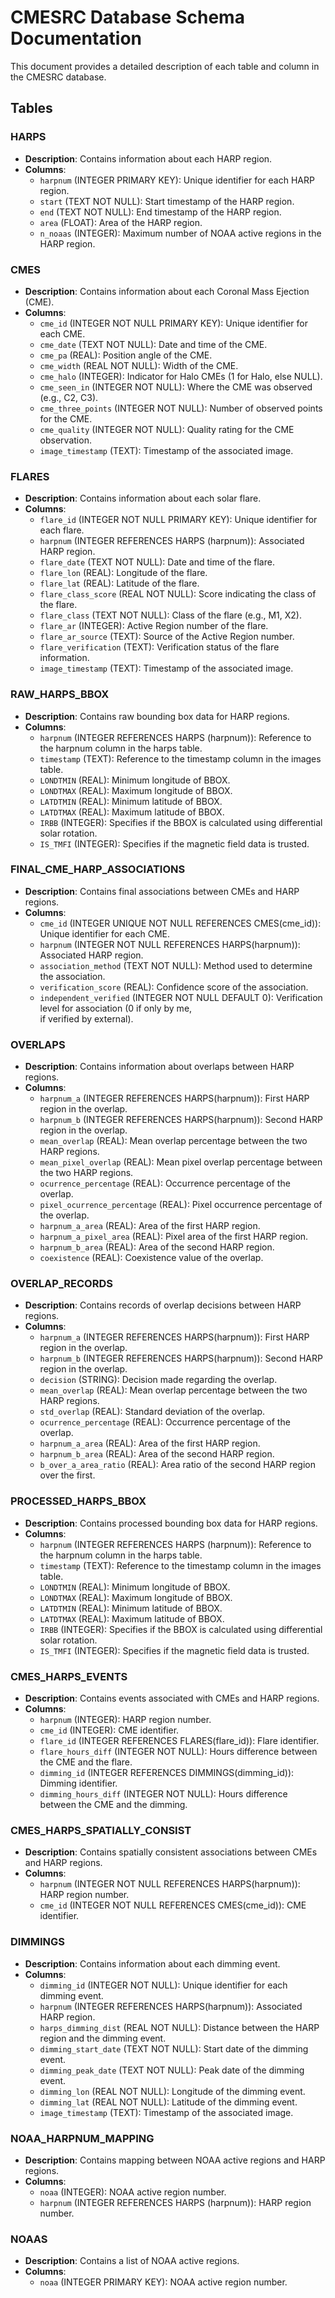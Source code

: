 # CMESRC Database Schema Documentation

This document provides a detailed description of each table and column in the CMESRC database.

## Tables

### HARPS

- **Description**: Contains information about each HARP region.
- **Columns**:
  - `harpnum` (INTEGER PRIMARY KEY): Unique identifier for each HARP region.
  - `start` (TEXT NOT NULL): Start timestamp of the HARP region.
  - `end` (TEXT NOT NULL): End timestamp of the HARP region.
  - `area` (FLOAT): Area of the HARP region.
  - `n_noaas` (INTEGER): Maximum number of NOAA active regions in the HARP region.  


### CMES

- **Description**: Contains information about each Coronal Mass Ejection (CME).
- **Columns**:
  - `cme_id` (INTEGER NOT NULL PRIMARY KEY): Unique identifier for each CME.
  - `cme_date` (TEXT NOT NULL): Date and time of the CME.
  - `cme_pa` (REAL): Position angle of the CME.
  - `cme_width` (REAL NOT NULL): Width of the CME.
  - `cme_halo` (INTEGER): Indicator for Halo CMEs (1 for Halo, else NULL).
  - `cme_seen_in` (INTEGER NOT NULL): Where the CME was observed (e.g., C2, C3).
  - `cme_three_points` (INTEGER NOT NULL): Number of observed points for the CME.
  - `cme_quality` (INTEGER NOT NULL): Quality rating for the CME observation.
  - `image_timestamp` (TEXT): Timestamp of the associated image.  


### FLARES

- **Description**: Contains information about each solar flare.
- **Columns**:
  - `flare_id` (INTEGER NOT NULL PRIMARY KEY): Unique identifier for each flare.
  - `harpnum` (INTEGER REFERENCES HARPS (harpnum)): Associated HARP region.
  - `flare_date` (TEXT NOT NULL): Date and time of the flare.
  - `flare_lon` (REAL): Longitude of the flare.
  - `flare_lat` (REAL): Latitude of the flare.
  - `flare_class_score` (REAL NOT NULL): Score indicating the class of the flare.
  - `flare_class` (TEXT NOT NULL): Class of the flare (e.g., M1, X2).
  - `flare_ar` (INTEGER): Active Region number of the flare.
  - `flare_ar_source` (TEXT): Source of the Active Region number.
  - `flare_verification` (TEXT): Verification status of the flare information.
  - `image_timestamp` (TEXT): Timestamp of the associated image.  


### RAW_HARPS_BBOX

- **Description**: Contains raw bounding box data for HARP regions.
- **Columns**:
  - `harpnum` (INTEGER REFERENCES HARPS (harpnum)): Reference to the harpnum column in the harps table.
  - `timestamp` (TEXT): Reference to the timestamp column in the images table.
  - `LONDTMIN` (REAL): Minimum longitude of BBOX.
  - `LONDTMAX` (REAL): Maximum longitude of BBOX.
  - `LATDTMIN` (REAL): Minimum latitude of BBOX.
  - `LATDTMAX` (REAL): Maximum latitude of BBOX.
  - `IRBB` (INTEGER): Specifies if the BBOX is calculated using differential solar rotation.
  - `IS_TMFI` (INTEGER): Specifies if the magnetic field data is trusted.  


### FINAL_CME_HARP_ASSOCIATIONS

- **Description**: Contains final associations between CMEs and HARP regions.
- **Columns**:
  - `cme_id` (INTEGER UNIQUE NOT NULL REFERENCES CMES(cme_id)): Unique identifier for each CME.
  - `harpnum` (INTEGER NOT NULL REFERENCES HARPS(harpnum)): Associated HARP region.
  - `association_method` (TEXT NOT NULL): Method used to determine the association.
  - `verification_score` (REAL): Confidence score of the association.
  - `independent_verified` (INTEGER NOT NULL DEFAULT 0): Verification level for association (0 if only by me,  
    if verified by external).  


### OVERLAPS

- **Description**: Contains information about overlaps between HARP regions.
- **Columns**:
  - `harpnum_a` (INTEGER REFERENCES HARPS(harpnum)): First HARP region in the overlap.
  - `harpnum_b` (INTEGER REFERENCES HARPS(harpnum)): Second HARP region in the overlap.
  - `mean_overlap` (REAL): Mean overlap percentage between the two HARP regions.
  - `mean_pixel_overlap` (REAL): Mean pixel overlap percentage between the two HARP regions.
  - `ocurrence_percentage` (REAL): Occurrence percentage of the overlap.
  - `pixel_ocurrence_percentage` (REAL): Pixel occurrence percentage of the overlap.
  - `harpnum_a_area` (REAL): Area of the first HARP region.
  - `harpnum_a_pixel_area` (REAL): Pixel area of the first HARP region.
  - `harpnum_b_area` (REAL): Area of the second HARP region.
  - `coexistence` (REAL): Coexistence value of the overlap.  


### OVERLAP_RECORDS

- **Description**: Contains records of overlap decisions between HARP regions.
- **Columns**:
  - `harpnum_a` (INTEGER REFERENCES HARPS(harpnum)): First HARP region in the overlap.
  - `harpnum_b` (INTEGER REFERENCES HARPS(harpnum)): Second HARP region in the overlap.
  - `decision` (STRING): Decision made regarding the overlap.
  - `mean_overlap` (REAL): Mean overlap percentage between the two HARP regions.
  - `std_overlap` (REAL): Standard deviation of the overlap.
  - `ocurrence_percentage` (REAL): Occurrence percentage of the overlap.
  - `harpnum_a_area` (REAL): Area of the first HARP region.
  - `harpnum_b_area` (REAL): Area of the second HARP region.
  - `b_over_a_area_ratio` (REAL): Area ratio of the second HARP region over the first.  


### PROCESSED_HARPS_BBOX

- **Description**: Contains processed bounding box data for HARP regions.
- **Columns**:
  - `harpnum` (INTEGER REFERENCES HARPS (harpnum)): Reference to the harpnum column in the harps table.
  - `timestamp` (TEXT): Reference to the timestamp column in the images table.
  - `LONDTMIN` (REAL): Minimum longitude of BBOX.
  - `LONDTMAX` (REAL): Maximum longitude of BBOX.
  - `LATDTMIN` (REAL): Minimum latitude of BBOX.
  - `LATDTMAX` (REAL): Maximum latitude of BBOX.
  - `IRBB` (INTEGER): Specifies if the BBOX is calculated using differential solar rotation.
  - `IS_TMFI` (INTEGER): Specifies if the magnetic field data is trusted.  


### CMES_HARPS_EVENTS

- **Description**: Contains events associated with CMEs and HARP regions.
- **Columns**:
  - `harpnum` (INTEGER): HARP region number.
  - `cme_id` (INTEGER): CME identifier.
  - `flare_id` (INTEGER REFERENCES FLARES(flare_id)): Flare identifier.
  - `flare_hours_diff` (INTEGER NOT NULL): Hours difference between the CME and the flare.
  - `dimming_id` (INTEGER REFERENCES DIMMINGS(dimming_id)): Dimming identifier.
  - `dimming_hours_diff` (INTEGER NOT NULL): Hours difference between the CME and the dimming.  


### CMES_HARPS_SPATIALLY_CONSIST

- **Description**: Contains spatially consistent associations between CMEs and HARP regions.
- **Columns**:
  - `harpnum` (INTEGER NOT NULL REFERENCES HARPS(harpnum)): HARP region number.
  - `cme_id` (INTEGER NOT NULL REFERENCES CMES(cme_id)): CME identifier.  


### DIMMINGS

- **Description**: Contains information about each dimming event.
- **Columns**:
  - `dimming_id` (INTEGER NOT NULL): Unique identifier for each dimming event.
  - `harpnum` (INTEGER REFERENCES HARPS(harpnum)): Associated HARP region.
  - `harps_dimming_dist` (REAL NOT NULL): Distance between the HARP region and the dimming event.
  - `dimming_start_date` (TEXT NOT NULL): Start date of the dimming event.
  - `dimming_peak_date` (TEXT NOT NULL): Peak date of the dimming event.
  - `dimming_lon` (REAL NOT NULL): Longitude of the dimming event.
  - `dimming_lat` (REAL NOT NULL): Latitude of the dimming event.
  - `image_timestamp` (TEXT): Timestamp of the associated image.  


### NOAA_HARPNUM_MAPPING

- **Description**: Contains mapping between NOAA active regions and HARP regions.
- **Columns**:
  - `noaa` (INTEGER): NOAA active region number.
  - `harpnum` (INTEGER REFERENCES HARPS (harpnum)): HARP region number.  


### NOAAS

- **Description**: Contains a list of NOAA active regions.
- **Columns**:
  - `noaa` (INTEGER PRIMARY KEY): NOAA active region number.  

